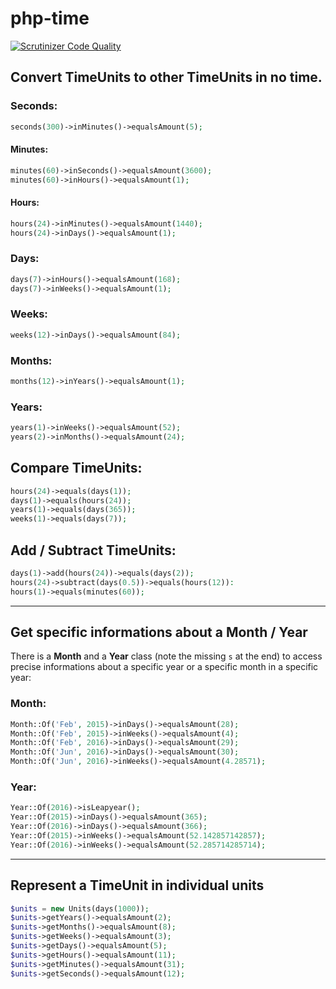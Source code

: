 # php-time

[![Scrutinizer Code Quality](https://scrutinizer-ci.com/g/Dgame/php-time/badges/quality-score.png?b=master)](https://scrutinizer-ci.com/g/Dgame/php-time/?branch=master)

## Convert TimeUnits to other TimeUnits in no time.

### Seconds:
```php
seconds(300)->inMinutes()->equalsAmount(5);
```

#### Minutes:
```php
minutes(60)->inSeconds()->equalsAmount(3600);
minutes(60)->inHours()->equalsAmount(1);
```

#### Hours:
```php
hours(24)->inMinutes()->equalsAmount(1440);
hours(24)->inDays()->equalsAmount(1);
```

### Days:
```php
days(7)->inHours()->equalsAmount(168);
days(7)->inWeeks()->equalsAmount(1);
```

### Weeks:
```php
weeks(12)->inDays()->equalsAmount(84);
```

### Months:
```php
months(12)->inYears()->equalsAmount(1);
```

### Years:
```php
years(1)->inWeeks()->equalsAmount(52);
years(2)->inMonths()->equalsAmount(24);
```

## Compare TimeUnits:

```php
hours(24)->equals(days(1));
days(1)->equals(hours(24));
years(1)->equals(days(365));
weeks(1)->equals(days(7));
```

## Add / Subtract TimeUnits:

```php
days(1)->add(hours(24))->equals(days(2));
hours(24)->subtract(days(0.5))->equals(hours(12)):
hours(1)->equals(minutes(60));
```

----

## Get specific informations about a Month / Year

There  is a **Month** and a **Year** class (note the missing `s` at the end) to access precise informations about a specific year or a specific month in a specific year:

### Month:
```php
Month::Of('Feb', 2015)->inDays()->equalsAmount(28);
Month::Of('Feb', 2015)->inWeeks()->equalsAmount(4);
Month::Of('Feb', 2016)->inDays()->equalsAmount(29);
Month::Of('Jun', 2016)->inDays()->equalsAmount(30);
Month::Of('Jun', 2016)->inWeeks()->equalsAmount(4.28571);
```

### Year:
```php
Year::Of(2016)->isLeapyear();
Year::Of(2015)->inDays()->equalsAmount(365);
Year::Of(2016)->inDays()->equalsAmount(366);
Year::Of(2015)->inWeeks()->equalsAmount(52.142857142857);
Year::Of(2016)->inWeeks()->equalsAmount(52.285714285714);
```

----

## Represent a TimeUnit in individual units

```php
$units = new Units(days(1000));
$units->getYears()->equalsAmount(2);
$units->getMonths()->equalsAmount(8);
$units->getWeeks()->equalsAmount(3);
$units->getDays()->equalsAmount(5);
$units->getHours()->equalsAmount(11);
$units->getMinutes()->equalsAmount(31);
$units->getSeconds()->equalsAmount(12);
```
